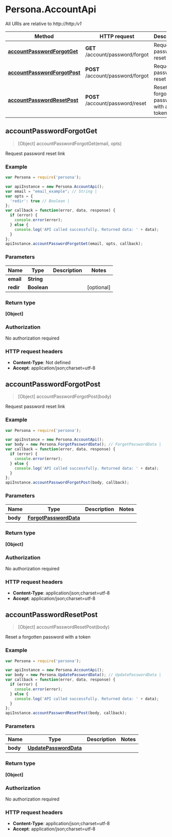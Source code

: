 # Persona.AccountApi

All URIs are relative to *http://http:/v1*

Method | HTTP request | Description
------------- | ------------- | -------------
[**accountPasswordForgotGet**](AccountApi.md#accountPasswordForgotGet) | **GET** /account/password/forgot | Request password reset link
[**accountPasswordForgotPost**](AccountApi.md#accountPasswordForgotPost) | **POST** /account/password/forgot | Request password reset link
[**accountPasswordResetPost**](AccountApi.md#accountPasswordResetPost) | **POST** /account/password/reset | Reset a forgotten password with a token



## accountPasswordForgotGet

> [Object] accountPasswordForgotGet(email, opts)

Request password reset link

### Example

```javascript
var Persona = require('persona');

var apiInstance = new Persona.AccountApi();
var email = "email_example"; // String | 
var opts = {
  'redir': true // Boolean | 
};
var callback = function(error, data, response) {
  if (error) {
    console.error(error);
  } else {
    console.log('API called successfully. Returned data: ' + data);
  }
};
apiInstance.accountPasswordForgotGet(email, opts, callback);
```

### Parameters



Name | Type | Description  | Notes
------------- | ------------- | ------------- | -------------
 **email** | **String**|  | 
 **redir** | **Boolean**|  | [optional] 

### Return type

**[Object]**

### Authorization

No authorization required

### HTTP request headers

- **Content-Type**: Not defined
- **Accept**: application/json;charset=utf-8


## accountPasswordForgotPost

> [Object] accountPasswordForgotPost(body)

Request password reset link

### Example

```javascript
var Persona = require('persona');

var apiInstance = new Persona.AccountApi();
var body = new Persona.ForgotPasswordData(); // ForgotPasswordData | 
var callback = function(error, data, response) {
  if (error) {
    console.error(error);
  } else {
    console.log('API called successfully. Returned data: ' + data);
  }
};
apiInstance.accountPasswordForgotPost(body, callback);
```

### Parameters



Name | Type | Description  | Notes
------------- | ------------- | ------------- | -------------
 **body** | [**ForgotPasswordData**](ForgotPasswordData.md)|  | 

### Return type

**[Object]**

### Authorization

No authorization required

### HTTP request headers

- **Content-Type**: application/json;charset=utf-8
- **Accept**: application/json;charset=utf-8


## accountPasswordResetPost

> [Object] accountPasswordResetPost(body)

Reset a forgotten password with a token

### Example

```javascript
var Persona = require('persona');

var apiInstance = new Persona.AccountApi();
var body = new Persona.UpdatePasswordData(); // UpdatePasswordData | 
var callback = function(error, data, response) {
  if (error) {
    console.error(error);
  } else {
    console.log('API called successfully. Returned data: ' + data);
  }
};
apiInstance.accountPasswordResetPost(body, callback);
```

### Parameters



Name | Type | Description  | Notes
------------- | ------------- | ------------- | -------------
 **body** | [**UpdatePasswordData**](UpdatePasswordData.md)|  | 

### Return type

**[Object]**

### Authorization

No authorization required

### HTTP request headers

- **Content-Type**: application/json;charset=utf-8
- **Accept**: application/json;charset=utf-8

